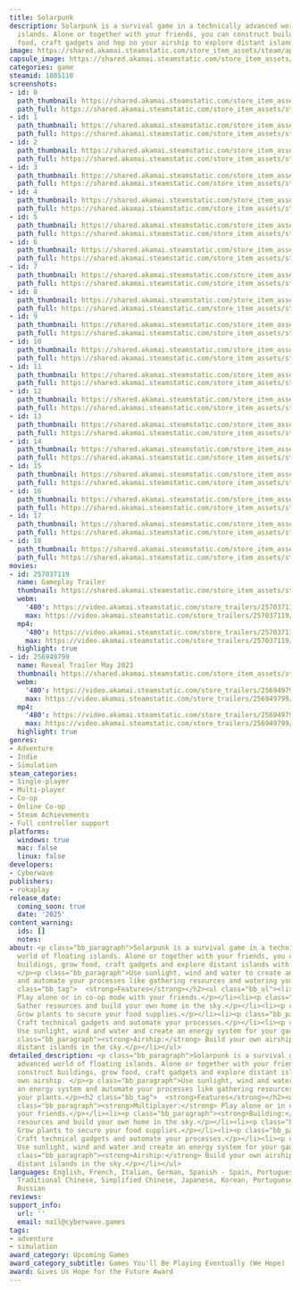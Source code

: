 ```yaml
---
title: Solarpunk
description: Solarpunk is a survival game in a technically advanced world of floating
  islands. Alone or together with your friends, you can construct buildings, grow
  food, craft gadgets and hop on your airship to explore distant islands in the sky.
image: https://shared.akamai.steamstatic.com/store_item_assets/steam/apps/1805110/header.jpg?t=1732696851
capsule_image: https://shared.akamai.steamstatic.com/store_item_assets/steam/apps/1805110/capsule_231x87.jpg?t=1732696851
categories: game
steamid: 1805110
screenshots:
- id: 0
  path_thumbnail: https://shared.akamai.steamstatic.com/store_item_assets/steam/apps/1805110/ss_027dd43fca19eea60ae20d1c61e403a49d36e0d7.600x338.jpg?t=1732696851
  path_full: https://shared.akamai.steamstatic.com/store_item_assets/steam/apps/1805110/ss_027dd43fca19eea60ae20d1c61e403a49d36e0d7.1920x1080.jpg?t=1732696851
- id: 1
  path_thumbnail: https://shared.akamai.steamstatic.com/store_item_assets/steam/apps/1805110/ss_e3f4ddbc5c510fc239ca9bbf51d696a4e4189e7b.600x338.jpg?t=1732696851
  path_full: https://shared.akamai.steamstatic.com/store_item_assets/steam/apps/1805110/ss_e3f4ddbc5c510fc239ca9bbf51d696a4e4189e7b.1920x1080.jpg?t=1732696851
- id: 2
  path_thumbnail: https://shared.akamai.steamstatic.com/store_item_assets/steam/apps/1805110/ss_09dace2671bb4b64ea011fe5993680c020d74b89.600x338.jpg?t=1732696851
  path_full: https://shared.akamai.steamstatic.com/store_item_assets/steam/apps/1805110/ss_09dace2671bb4b64ea011fe5993680c020d74b89.1920x1080.jpg?t=1732696851
- id: 3
  path_thumbnail: https://shared.akamai.steamstatic.com/store_item_assets/steam/apps/1805110/ss_0255b43cec5bf69a6b78ec8ae7b4f6c72a785acb.600x338.jpg?t=1732696851
  path_full: https://shared.akamai.steamstatic.com/store_item_assets/steam/apps/1805110/ss_0255b43cec5bf69a6b78ec8ae7b4f6c72a785acb.1920x1080.jpg?t=1732696851
- id: 4
  path_thumbnail: https://shared.akamai.steamstatic.com/store_item_assets/steam/apps/1805110/ss_ba23ae169f2286e1245244e8fc6bb775c92b7193.600x338.jpg?t=1732696851
  path_full: https://shared.akamai.steamstatic.com/store_item_assets/steam/apps/1805110/ss_ba23ae169f2286e1245244e8fc6bb775c92b7193.1920x1080.jpg?t=1732696851
- id: 5
  path_thumbnail: https://shared.akamai.steamstatic.com/store_item_assets/steam/apps/1805110/ss_63b83f4bc4126dc7123dda38e62a772b4fb64b88.600x338.jpg?t=1732696851
  path_full: https://shared.akamai.steamstatic.com/store_item_assets/steam/apps/1805110/ss_63b83f4bc4126dc7123dda38e62a772b4fb64b88.1920x1080.jpg?t=1732696851
- id: 6
  path_thumbnail: https://shared.akamai.steamstatic.com/store_item_assets/steam/apps/1805110/ss_1ca7adfb063b4ccc14ac4dd8594cf9397029dcb3.600x338.jpg?t=1732696851
  path_full: https://shared.akamai.steamstatic.com/store_item_assets/steam/apps/1805110/ss_1ca7adfb063b4ccc14ac4dd8594cf9397029dcb3.1920x1080.jpg?t=1732696851
- id: 7
  path_thumbnail: https://shared.akamai.steamstatic.com/store_item_assets/steam/apps/1805110/ss_113b54b964b0c3beeb112091f15a5d5cd1bb11af.600x338.jpg?t=1732696851
  path_full: https://shared.akamai.steamstatic.com/store_item_assets/steam/apps/1805110/ss_113b54b964b0c3beeb112091f15a5d5cd1bb11af.1920x1080.jpg?t=1732696851
- id: 8
  path_thumbnail: https://shared.akamai.steamstatic.com/store_item_assets/steam/apps/1805110/ss_3027247819ce31feba41632ef2905c64a5d90305.600x338.jpg?t=1732696851
  path_full: https://shared.akamai.steamstatic.com/store_item_assets/steam/apps/1805110/ss_3027247819ce31feba41632ef2905c64a5d90305.1920x1080.jpg?t=1732696851
- id: 9
  path_thumbnail: https://shared.akamai.steamstatic.com/store_item_assets/steam/apps/1805110/ss_47379b8de083be6a79aa7e9f728ca5f71bc8e24e.600x338.jpg?t=1732696851
  path_full: https://shared.akamai.steamstatic.com/store_item_assets/steam/apps/1805110/ss_47379b8de083be6a79aa7e9f728ca5f71bc8e24e.1920x1080.jpg?t=1732696851
- id: 10
  path_thumbnail: https://shared.akamai.steamstatic.com/store_item_assets/steam/apps/1805110/ss_faeb9becec39891a506e58c06092ed284146ece2.600x338.jpg?t=1732696851
  path_full: https://shared.akamai.steamstatic.com/store_item_assets/steam/apps/1805110/ss_faeb9becec39891a506e58c06092ed284146ece2.1920x1080.jpg?t=1732696851
- id: 11
  path_thumbnail: https://shared.akamai.steamstatic.com/store_item_assets/steam/apps/1805110/ss_d7eda86c508cdd6dba7d77dc1a7c23f3b52f54f8.600x338.jpg?t=1732696851
  path_full: https://shared.akamai.steamstatic.com/store_item_assets/steam/apps/1805110/ss_d7eda86c508cdd6dba7d77dc1a7c23f3b52f54f8.1920x1080.jpg?t=1732696851
- id: 12
  path_thumbnail: https://shared.akamai.steamstatic.com/store_item_assets/steam/apps/1805110/ss_b8f886bc11cb488b4e6cdc8adefdfa9901371738.600x338.jpg?t=1732696851
  path_full: https://shared.akamai.steamstatic.com/store_item_assets/steam/apps/1805110/ss_b8f886bc11cb488b4e6cdc8adefdfa9901371738.1920x1080.jpg?t=1732696851
- id: 13
  path_thumbnail: https://shared.akamai.steamstatic.com/store_item_assets/steam/apps/1805110/ss_3f1ec548a5a093ec65fe5e3ab20ccba4b8dd1154.600x338.jpg?t=1732696851
  path_full: https://shared.akamai.steamstatic.com/store_item_assets/steam/apps/1805110/ss_3f1ec548a5a093ec65fe5e3ab20ccba4b8dd1154.1920x1080.jpg?t=1732696851
- id: 14
  path_thumbnail: https://shared.akamai.steamstatic.com/store_item_assets/steam/apps/1805110/ss_324ffe6fae080bc59718109adfb990a1bc8654b7.600x338.jpg?t=1732696851
  path_full: https://shared.akamai.steamstatic.com/store_item_assets/steam/apps/1805110/ss_324ffe6fae080bc59718109adfb990a1bc8654b7.1920x1080.jpg?t=1732696851
- id: 15
  path_thumbnail: https://shared.akamai.steamstatic.com/store_item_assets/steam/apps/1805110/ss_e04e51a851b3c14797690861ce9315db7b53784b.600x338.jpg?t=1732696851
  path_full: https://shared.akamai.steamstatic.com/store_item_assets/steam/apps/1805110/ss_e04e51a851b3c14797690861ce9315db7b53784b.1920x1080.jpg?t=1732696851
- id: 16
  path_thumbnail: https://shared.akamai.steamstatic.com/store_item_assets/steam/apps/1805110/ss_52ca0316d4448926dd754ab4a800bff8634f3d47.600x338.jpg?t=1732696851
  path_full: https://shared.akamai.steamstatic.com/store_item_assets/steam/apps/1805110/ss_52ca0316d4448926dd754ab4a800bff8634f3d47.1920x1080.jpg?t=1732696851
- id: 17
  path_thumbnail: https://shared.akamai.steamstatic.com/store_item_assets/steam/apps/1805110/ss_d2f57b41b09c821da8c2ffc3bff4af5b38c16074.600x338.jpg?t=1732696851
  path_full: https://shared.akamai.steamstatic.com/store_item_assets/steam/apps/1805110/ss_d2f57b41b09c821da8c2ffc3bff4af5b38c16074.1920x1080.jpg?t=1732696851
- id: 18
  path_thumbnail: https://shared.akamai.steamstatic.com/store_item_assets/steam/apps/1805110/ss_b6aabd09be36165279de3402feddbaa1911ecf25.600x338.jpg?t=1732696851
  path_full: https://shared.akamai.steamstatic.com/store_item_assets/steam/apps/1805110/ss_b6aabd09be36165279de3402feddbaa1911ecf25.1920x1080.jpg?t=1732696851
movies:
- id: 257037119
  name: Gameplay Trailer
  thumbnail: https://shared.akamai.steamstatic.com/store_item_assets/steam/apps/257037119/movie.293x165.jpg?t=1720701636
  webm:
    '480': https://video.akamai.steamstatic.com/store_trailers/257037119/movie480_vp9.webm?t=1720701636
    max: https://video.akamai.steamstatic.com/store_trailers/257037119/movie_max_vp9.webm?t=1720701636
  mp4:
    '480': https://video.akamai.steamstatic.com/store_trailers/257037119/movie480.mp4?t=1720701636
    max: https://video.akamai.steamstatic.com/store_trailers/257037119/movie_max.mp4?t=1720701636
  highlight: true
- id: 256949799
  name: Reveal Trailer May 2023
  thumbnail: https://shared.akamai.steamstatic.com/store_item_assets/steam/apps/256949799/movie.293x165.jpg?t=1726834259
  webm:
    '480': https://video.akamai.steamstatic.com/store_trailers/256949799/movie480_vp9.webm?t=1726834259
    max: https://video.akamai.steamstatic.com/store_trailers/256949799/movie_max_vp9.webm?t=1726834259
  mp4:
    '480': https://video.akamai.steamstatic.com/store_trailers/256949799/movie480.mp4?t=1726834259
    max: https://video.akamai.steamstatic.com/store_trailers/256949799/movie_max.mp4?t=1726834259
  highlight: true
genres:
- Adventure
- Indie
- Simulation
steam_categories:
- Single-player
- Multi-player
- Co-op
- Online Co-op
- Steam Achievements
- Full controller support
platforms:
  windows: true
  mac: false
  linux: false
developers:
- Cyberwave
publishers:
- rokaplay
release_date:
  coming_soon: true
  date: '2025'
content_warning:
  ids: []
  notes:
about: <p class="bb_paragraph">Solarpunk is a survival game in a technically advanced
  world of floating islands. Alone or together with your friends, you can construct
  buildings, grow food, craft gadgets and explore distant islands with your own airship.
  </p><p class="bb_paragraph">Use sunlight, wind and water to create an energy system
  and automate your processes like gathering resources and watering your plants.</p><h2
  class="bb_tag">  <strong>Features</strong></h2><ul class="bb_ul"><li><p class="bb_paragraph"><strong>Multiplayer:</strong>
  Play alone or in co-op mode with your friends.</p></li><li><p class="bb_paragraph"><strong>Building:</strong>
  Gather resources and build your own home in the sky.</p></li><li><p class="bb_paragraph"><strong>Farming:</strong>
  Grow plants to secure your food supplies.</p></li><li><p class="bb_paragraph"><strong>Crafting:</strong>
  Craft technical gadgets and automate your processes.</p></li><li><p class="bb_paragraph"><strong>Energy:</strong>
  Use sunlight, wind and water and create an energy system for your gadgets.</p></li><li><p
  class="bb_paragraph"><strong>Airship:</strong> Build your own airship and explore
  distant islands in the sky.</p></li></ul>
detailed_description: <p class="bb_paragraph">Solarpunk is a survival game in a technically
  advanced world of floating islands. Alone or together with your friends, you can
  construct buildings, grow food, craft gadgets and explore distant islands with your
  own airship. </p><p class="bb_paragraph">Use sunlight, wind and water to create
  an energy system and automate your processes like gathering resources and watering
  your plants.</p><h2 class="bb_tag">  <strong>Features</strong></h2><ul class="bb_ul"><li><p
  class="bb_paragraph"><strong>Multiplayer:</strong> Play alone or in co-op mode with
  your friends.</p></li><li><p class="bb_paragraph"><strong>Building:</strong> Gather
  resources and build your own home in the sky.</p></li><li><p class="bb_paragraph"><strong>Farming:</strong>
  Grow plants to secure your food supplies.</p></li><li><p class="bb_paragraph"><strong>Crafting:</strong>
  Craft technical gadgets and automate your processes.</p></li><li><p class="bb_paragraph"><strong>Energy:</strong>
  Use sunlight, wind and water and create an energy system for your gadgets.</p></li><li><p
  class="bb_paragraph"><strong>Airship:</strong> Build your own airship and explore
  distant islands in the sky.</p></li></ul>
languages: English, French, Italian, German, Spanish - Spain, Portuguese - Brazil,
  Traditional Chinese, Simplified Chinese, Japanese, Korean, Portuguese - Portugal,
  Russian
reviews:
support_info:
  url: ''
  email: mail@cyberwave.games
tags:
- adventure
- simulation
award_category: Upcoming Games
award_category_subtitle: Games You'll Be Playing Eventually (We Hope)
award: Gives Us Hope for the Future Award
---
```


